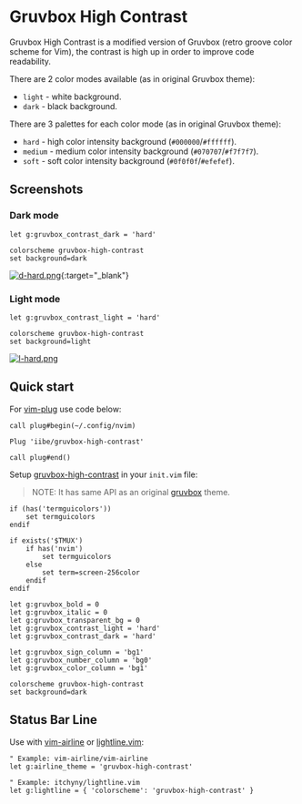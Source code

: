 # Gruvbox High Contrast

Gruvbox High Contrast is a modified version of Gruvbox (retro groove color
scheme for Vim), the contrast is high up in order to improve code readability.

There are 2 color modes available (as in original Gruvbox theme):

- `light` - white background.
- `dark` - black background.

There are 3 palettes for each color mode (as in original Gruvbox theme):

- `hard` - high color intensity background (`#000000`/`#ffffff`).
- `medium` - medium color intensity background (`#070707`/`#f7f7f7`).
- `soft` - soft color intensity background (`#0f0f0f`/`#efefef`).

## Screenshots

### Dark mode

```vim
let g:gruvbox_contrast_dark = 'hard'

colorscheme gruvbox-high-contrast
set background=dark
```

[![d-hard.png][img-gruvbox-d-hard]][img-gruvbox-d-hard]{:target="\_blank"}

### Light mode

```vim
let g:gruvbox_contrast_light = 'hard'

colorscheme gruvbox-high-contrast
set background=light
```

[![l-hard.png][img-gruvbox-l-hard]][img-gruvbox-l-hard]

## Quick start

For [vim-plug][vim-plug] use code below:

<!-- Plug 'morhetz/gruvbox' -->
<!-- Plug 'iibe/gruvbox-hc' -->

```vim
call plug#begin(~/.config/nvim)

Plug 'iibe/gruvbox-high-contrast'

call plug#end()
```

Setup [gruvbox-high-contrast][gruvbox-high-contrast] in your `init.vim` file:

> NOTE: It has same API as an original [gruvbox][gruvbox] theme.

```vim
if (has('termguicolors'))
    set termguicolors
endif

if exists('$TMUX')
    if has('nvim')
        set termguicolors
    else
        set term=screen-256color
    endif
endif

let g:gruvbox_bold = 0
let g:gruvbox_italic = 0
let g:gruvbox_transparent_bg = 0
let g:gruvbox_contrast_light = 'hard'
let g:gruvbox_contrast_dark = 'hard'

let g:gruvbox_sign_column = 'bg1'
let g:gruvbox_number_column = 'bg0'
let g:gruvbox_color_column = 'bg1'

colorscheme gruvbox-high-contrast
set background=dark
```

## Status Bar Line

Use with [vim-airline][vim-airline] or [lightline.vim][lightline.vim]:

```vim
" Example: vim-airline/vim-airline
let g:airline_theme = 'gruvbox-high-contrast'

" Example: itchyny/lightline.vim
let g:lightline = { 'colorscheme': 'gruvbox-high-contrast' }
```

<!-- Resourses -->

[vim-plug]: https://github.com/junegunn/vim-plug
[gruvbox]: https://github.com/morhetz/gruvbox
[gruvbox-high-contrast]: https://github.com/iibe/gruvbox-high-contrast
[vim-airline]: https://github.com/vim-airline/vim-airline
[lightline.vim]: https://github.com/itchyny/lightline.vim
[img-gruvbox-l-hard]: https://i.imgur.com/i9qoq4O.png
[img-gruvbox-d-hard]: https://i.imgur.com/5lwvOJZ.png
